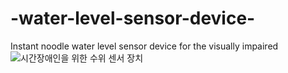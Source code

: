 # -water-level-sensor-device-
 Instant noodle water level sensor device for the visually impaired
![시간장애인을 위한 수위 센서 장치](https://raw.githubusercontent.com/felixkim0719/water-level-sensor-device/main/컵라면수위센서회로도.jpg)
